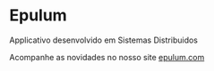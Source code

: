 # Epulum
Applicativo desenvolvido em Sistemas Distribuidos

Acompanhe as novidades no nosso site [epulum.com](https://jcavalcantef.github.io/Epulum/)
